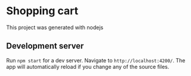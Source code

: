 # Shopping cart 

This project was generated with nodejs 

## Development server

Run `npm start` for a dev server. Navigate to `http://localhost:4200/`. The app will automatically reload if you change any of the source files.

